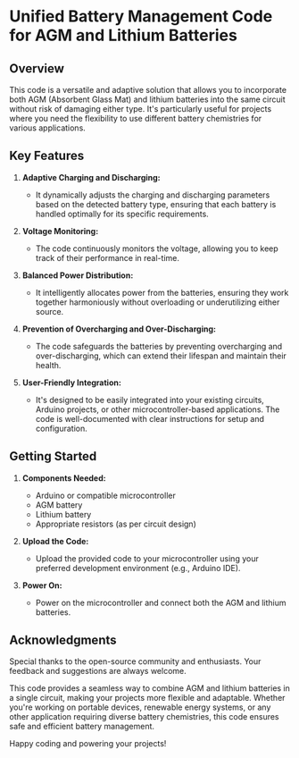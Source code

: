 # Unified Battery Management Code for AGM and Lithium Batteries

## Overview

This code is a versatile and adaptive solution that allows you to incorporate both AGM (Absorbent Glass Mat) and lithium batteries into the same circuit without risk of damaging either type. It's particularly useful for projects where you need the flexibility to use different battery chemistries for various applications.

## Key Features


1. **Adaptive Charging and Discharging:**
   - It dynamically adjusts the charging and discharging parameters based on the detected battery type, ensuring that each battery is handled optimally for its specific requirements.

2. **Voltage Monitoring:**
   - The code continuously monitors the voltage, allowing you to keep track of their performance in real-time.

3. **Balanced Power Distribution:**
   - It intelligently allocates power from the batteries, ensuring they work together harmoniously without overloading or underutilizing either source.

4. **Prevention of Overcharging and Over-Discharging:**
   - The code safeguards the batteries by preventing overcharging and over-discharging, which can extend their lifespan and maintain their health.

5. **User-Friendly Integration:**
   - It's designed to be easily integrated into your existing circuits, Arduino projects, or other microcontroller-based applications. The code is well-documented with clear instructions for setup and configuration.

## Getting Started

1. **Components Needed:**
   - Arduino or compatible microcontroller
   - AGM battery
   - Lithium battery
   - Appropriate resistors (as per circuit design)

2. **Upload the Code:**
   - Upload the provided code to your microcontroller using your preferred development environment (e.g., Arduino IDE).

3. **Power On:**
   - Power on the microcontroller and connect both the AGM and lithium batteries.


## Acknowledgments

Special thanks to the open-source community and enthusiasts. Your feedback and suggestions are always welcome.

This code provides a seamless way to combine AGM and lithium batteries in a single circuit, making your projects more flexible and adaptable. Whether you're working on portable devices, renewable energy systems, or any other application requiring diverse battery chemistries, this code ensures safe and efficient battery management.

Happy coding and powering your projects!
